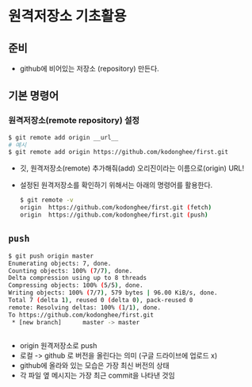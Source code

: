 # 원격저장소 기초활용

## 준비

* github에 비어있는 저장소 (repository) 만든다.

## 기본 명령어

### 원격저장소(remote repository) 설정

```bash
$ git remote add origin __url__
# 예시
$ git remote add origin https://github.com/kodonghee/first.git
```

* 깃, 원격저장소(remote) 추가해줘(add) 오리진이라는 이름으로(origin) URL!

* 설정된 원격저장소를 확인하기 위해서는 아래의 명령어를 활용한다.

  ```bash
  $ git remote -v
  origin  https://github.com/kodonghee/first.git (fetch)
  origin  https://github.com/kodonghee/first.git (push)
  ```

## `push`

```bash
$ git push origin master
Enumerating objects: 7, done.
Counting objects: 100% (7/7), done.
Delta compression using up to 8 threads
Compressing objects: 100% (5/5), done.
Writing objects: 100% (7/7), 579 bytes | 96.00 KiB/s, done.
Total 7 (delta 1), reused 0 (delta 0), pack-reused 0
remote: Resolving deltas: 100% (1/1), done.
To https://github.com/kodonghee/first.git
 * [new branch]      master -> master
 
```

* origin 원격저장소로 push
* 로컬 -> github 로 버전을 올린다는 의미 (구글 드라이브에 업로드 x)
* github에 올라와 있는 모습은 가장 최신 버전의 상태
* 각 파일 옆 메시지는 가장 최근 commit을 나타낸 것임